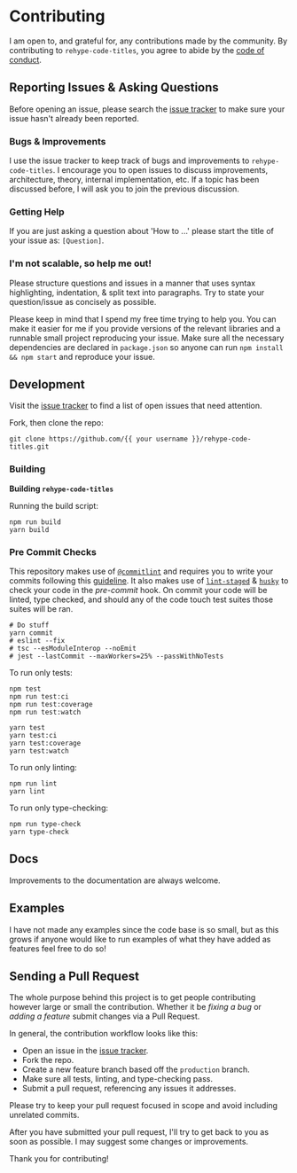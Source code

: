 # Contributing

I am open to, and grateful for, any contributions made by the community. By contributing to `rehype-code-titles`, you agree to abide by the [code of conduct](https://github.com/rockchalkwushock/rehype-code-titles/blob/master/CODE_OF_CONDUCT.md).

## Reporting Issues & Asking Questions

Before opening an issue, please search the [issue tracker](https://github.com/rockchalkwushock/rehype-code-titles/issues) to make sure your issue hasn't already been reported.

### Bugs & Improvements

I use the issue tracker to keep track of bugs and improvements to `rehype-code-titles`. I encourage you to open issues to discuss improvements, architecture, theory, internal implementation, etc. If a topic has been discussed before, I will ask you to join the previous discussion.

### Getting Help

If you are just asking a question about 'How to ...' please start the title of your issue as: `[Question]`.

### I'm not scalable, so help me out!

Please structure questions and issues in a manner that uses syntax highlighting, indentation, & split text into paragraphs. Try to state your question/issue as concisely as possible.

Please keep in mind that I spend my free time trying to help you. You can make it easier for me if you provide versions of the relevant libraries and a runnable small project reproducing your issue. Make sure all the necessary dependencies are declared in `package.json` so anyone can run `npm install && npm start` and reproduce your issue.

## Development

Visit the [issue tracker](https://github.com/rockchalkwushock/rehype-code-titles/issues) to find a list of open issues that need attention.

Fork, then clone the repo:

```shell
git clone https://github.com/{{ your username }}/rehype-code-titles.git
```

### Building

**Building `rehype-code-titles`**

Running the build script:

```shell
npm run build
yarn build
```

### Pre Commit Checks

This repository makes use of [`@commitlint`](https://commitlint.js.org/#/) and requires you to write your commits following this [guideline](https://www.conventionalcommits.org/en/v1.0.0/). It also makes use of [`lint-staged`](https://github.com/okonet/lint-staged) & [`husky`](https://typicode.github.io/husky/#/) to check your code in the _pre-commit_ hook. On commit your code will be linted, type checked, and should any of the code touch test suites those suites will be ran.

```shell
# Do stuff
yarn commit
# eslint --fix
# tsc --esModuleInterop --noEmit
# jest --lastCommit --maxWorkers=25% --passWithNoTests
```

To run only tests:

```shell
npm test
npm run test:ci
npm run test:coverage
npm run test:watch

yarn test
yarn test:ci
yarn test:coverage
yarn test:watch
```

To run only linting:

```shell
npm run lint
yarn lint
```

To run only type-checking:

```shell
npm run type-check
yarn type-check
```

## Docs

Improvements to the documentation are always welcome.

## Examples

I have not made any examples since the code base is so small, but as this grows if anyone would like to run examples of what they have added as features feel free to do so!

## Sending a Pull Request

The whole purpose behind this project is to get people contributing however large or small the contribution. Whether it be _fixing a bug_ or _adding a feature_ submit changes via a Pull Request.

In general, the contribution workflow looks like this:

- Open an issue in the [issue tracker](https://github.com/rockchalkwushock/rehype-code-titles/issues).
- Fork the repo.
- Create a new feature branch based off the `production` branch.
- Make sure all tests, linting, and type-checking pass.
- Submit a pull request, referencing any issues it addresses.

Please try to keep your pull request focused in scope and avoid including unrelated commits.

After you have submitted your pull request, I'll try to get back to you as soon as possible. I may suggest some changes or improvements.

Thank you for contributing!
